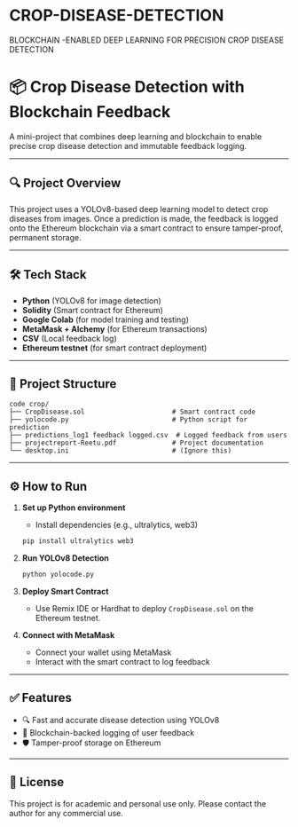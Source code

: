 # CROP-DISEASE-DETECTION
BLOCKCHAIN -ENABLED DEEP LEARNING FOR PRECISION CROP DISEASE DETECTION

# 📦 Crop Disease Detection with Blockchain Feedback

A mini-project that combines deep learning and blockchain to enable precise crop disease detection and immutable feedback logging.

---

## 🔍 Project Overview

This project uses a YOLOv8-based deep learning model to detect crop diseases from images. Once a prediction is made, the feedback is logged onto the Ethereum blockchain via a smart contract to ensure tamper-proof, permanent storage.

---

## 🛠️ Tech Stack

- **Python** (YOLOv8 for image detection)
- **Solidity** (Smart contract for Ethereum)
- **Google Colab** (for model training and testing)
- **MetaMask + Alchemy** (for Ethereum transactions)
- **CSV** (Local feedback log)
- **Ethereum testnet** (for smart contract deployment)

---

## 📁 Project Structure

```
code crop/
├── CropDisease.sol                      # Smart contract code
├── yolocode.py                          # Python script for prediction
├── predictions_log1 feedback logged.csv  # Logged feedback from users
├── projectreport-Reetu.pdf              # Project documentation
└── desktop.ini                          # (Ignore this)
```

---

## ⚙️ How to Run

1. **Set up Python environment**
   - Install dependencies (e.g., ultralytics, web3)

   ```bash
   pip install ultralytics web3
   ```

2. **Run YOLOv8 Detection**

   ```bash
   python yolocode.py
   ```

3. **Deploy Smart Contract**
   - Use Remix IDE or Hardhat to deploy `CropDisease.sol` on the Ethereum testnet.

4. **Connect with MetaMask**
   - Connect your wallet using MetaMask
   - Interact with the smart contract to log feedback

---

## ✅ Features

- 🔍 Fast and accurate disease detection using YOLOv8
- 🔗 Blockchain-backed logging of user feedback
- 🛡️ Tamper-proof storage on Ethereum

---

## 📄 License

This project is for academic and personal use only. Please contact the author for any commercial use.
